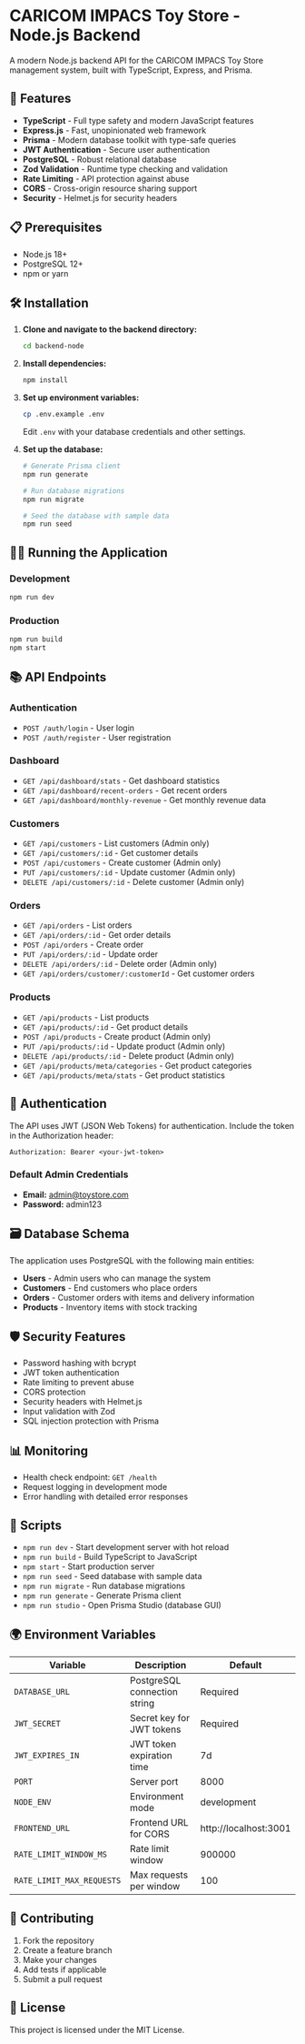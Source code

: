 # CARICOM IMPACS Toy Store - Node.js Backend

A modern Node.js backend API for the CARICOM IMPACS Toy Store management system, built with TypeScript, Express, and Prisma.

## 🚀 Features

- **TypeScript** - Full type safety and modern JavaScript features
- **Express.js** - Fast, unopinionated web framework
- **Prisma** - Modern database toolkit with type-safe queries
- **JWT Authentication** - Secure user authentication
- **PostgreSQL** - Robust relational database
- **Zod Validation** - Runtime type checking and validation
- **Rate Limiting** - API protection against abuse
- **CORS** - Cross-origin resource sharing support
- **Security** - Helmet.js for security headers

## 📋 Prerequisites

- Node.js 18+ 
- PostgreSQL 12+
- npm or yarn

## 🛠️ Installation

1. **Clone and navigate to the backend directory:**
   ```bash
   cd backend-node
   ```

2. **Install dependencies:**
   ```bash
   npm install
   ```

3. **Set up environment variables:**
   ```bash
   cp .env.example .env
   ```
   Edit `.env` with your database credentials and other settings.

4. **Set up the database:**
   ```bash
   # Generate Prisma client
   npm run generate
   
   # Run database migrations
   npm run migrate
   
   # Seed the database with sample data
   npm run seed
   ```

## 🏃‍♂️ Running the Application

### Development
```bash
npm run dev
```

### Production
```bash
npm run build
npm start
```

## 📚 API Endpoints

### Authentication
- `POST /auth/login` - User login
- `POST /auth/register` - User registration

### Dashboard
- `GET /api/dashboard/stats` - Get dashboard statistics
- `GET /api/dashboard/recent-orders` - Get recent orders
- `GET /api/dashboard/monthly-revenue` - Get monthly revenue data

### Customers
- `GET /api/customers` - List customers (Admin only)
- `GET /api/customers/:id` - Get customer details
- `POST /api/customers` - Create customer (Admin only)
- `PUT /api/customers/:id` - Update customer (Admin only)
- `DELETE /api/customers/:id` - Delete customer (Admin only)

### Orders
- `GET /api/orders` - List orders
- `GET /api/orders/:id` - Get order details
- `POST /api/orders` - Create order
- `PUT /api/orders/:id` - Update order
- `DELETE /api/orders/:id` - Delete order (Admin only)
- `GET /api/orders/customer/:customerId` - Get customer orders

### Products
- `GET /api/products` - List products
- `GET /api/products/:id` - Get product details
- `POST /api/products` - Create product (Admin only)
- `PUT /api/products/:id` - Update product (Admin only)
- `DELETE /api/products/:id` - Delete product (Admin only)
- `GET /api/products/meta/categories` - Get product categories
- `GET /api/products/meta/stats` - Get product statistics

## 🔐 Authentication

The API uses JWT (JSON Web Tokens) for authentication. Include the token in the Authorization header:

```
Authorization: Bearer <your-jwt-token>
```

### Default Admin Credentials
- **Email:** admin@toystore.com
- **Password:** admin123

## 🗃️ Database Schema

The application uses PostgreSQL with the following main entities:

- **Users** - Admin users who can manage the system
- **Customers** - End customers who place orders
- **Orders** - Customer orders with items and delivery information
- **Products** - Inventory items with stock tracking

## 🛡️ Security Features

- Password hashing with bcrypt
- JWT token authentication
- Rate limiting to prevent abuse
- CORS protection
- Security headers with Helmet.js
- Input validation with Zod
- SQL injection protection with Prisma

## 📊 Monitoring

- Health check endpoint: `GET /health`
- Request logging in development mode
- Error handling with detailed error responses

## 🔧 Scripts

- `npm run dev` - Start development server with hot reload
- `npm run build` - Build TypeScript to JavaScript
- `npm start` - Start production server
- `npm run seed` - Seed database with sample data
- `npm run migrate` - Run database migrations
- `npm run generate` - Generate Prisma client
- `npm run studio` - Open Prisma Studio (database GUI)

## 🌍 Environment Variables

| Variable | Description | Default |
|----------|-------------|---------|
| `DATABASE_URL` | PostgreSQL connection string | Required |
| `JWT_SECRET` | Secret key for JWT tokens | Required |
| `JWT_EXPIRES_IN` | JWT token expiration time | 7d |
| `PORT` | Server port | 8000 |
| `NODE_ENV` | Environment mode | development |
| `FRONTEND_URL` | Frontend URL for CORS | http://localhost:3001 |
| `RATE_LIMIT_WINDOW_MS` | Rate limit window | 900000 |
| `RATE_LIMIT_MAX_REQUESTS` | Max requests per window | 100 |

## 🤝 Contributing

1. Fork the repository
2. Create a feature branch
3. Make your changes
4. Add tests if applicable
5. Submit a pull request

## 📄 License

This project is licensed under the MIT License.
